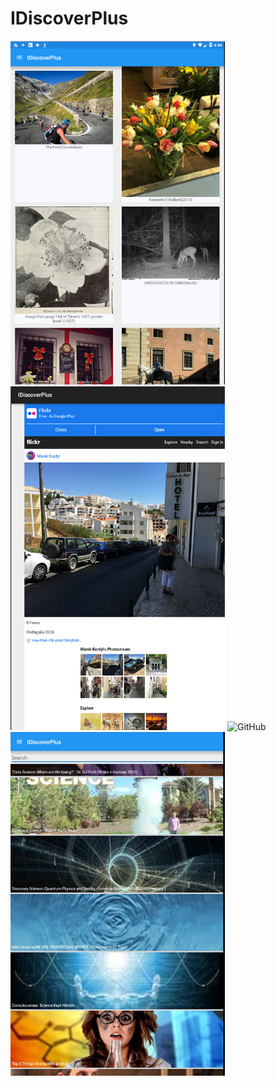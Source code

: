 # IDiscoverPlus

<img src="https://github.com/fulinme/IdiscoveryPlus/blob/master/resource/0.png" alt="GitHub" title="GitHub,Social Coding" width="343" height="550" />
<img src="https://github.com/fulinme/IdiscoveryPlus/blob/master/resource/1.png" alt="GitHub" title="GitHub,Social Coding" width="343" height="550" />
<img src="https://github.com/fulinme/IdiscoveryPlus/blob/master/resource/2.png" alt="GitHub" title="GitHub,Social Coding" width="343" height="550" />
<img src="https://github.com/fulinme/IdiscoveryPlus/blob/master/resource/3.png" alt="GitHub" title="GitHub,Social Coding" width="343" height="550" />

